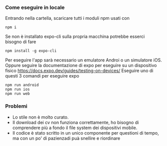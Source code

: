 ### Come eseguire in locale
Entrando nella cartella, scaricare tutti i moduli npm usati con
```
npm i
```
Se non è installato expo-cli sulla propria macchina potrebbe esserci bisogno di fare
```
npm install -g expo-cli
```
Per eseguire l'app sarà necessario un emulatore Androi o un simulatore iOS. Oppure seguire la documentazione di expo per eseguire su un dispositivo fisico https://docs.expo.dev/guides/testing-on-devices/
Eseguire uno di questi 3 comandi per eseguire expo
```
npm run android
npm run ios
npm run web
```

### Problemi
- Lo stile non è molto curato.
- Il download dei cv non funziona correttamente, ho bisogno di comprendere più a fondo il file system dei dispositivi mobile.
- Il codice è stato scritto in un unico componente per questioni di tempo, ma con un po' di pazienzadi puà snellire e riordinare

